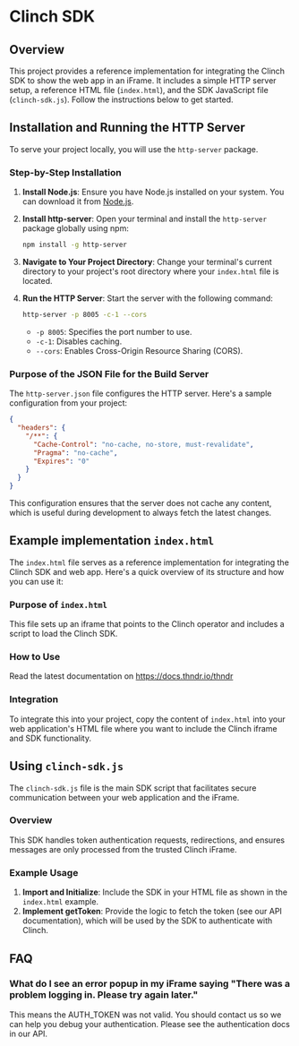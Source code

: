 # Clinch SDK

## Overview
This project provides a reference implementation for integrating the Clinch SDK to show the web app in an iFrame. It includes a simple HTTP server setup, a reference HTML file (`index.html`), and the SDK JavaScript file (`clinch-sdk.js`). Follow the instructions below to get started.

## Installation and Running the HTTP Server

To serve your project locally, you will use the `http-server` package.

### Step-by-Step Installation

1. **Install Node.js**: Ensure you have Node.js installed on your system. You can download it from [Node.js](https://nodejs.org/).

2. **Install http-server**: Open your terminal and install the `http-server` package globally using npm:
   ```sh
   npm install -g http-server
   ```

3. **Navigate to Your Project Directory**: Change your terminal's current directory to your project's root directory where your `index.html` file is located.

4. **Run the HTTP Server**: Start the server with the following command:
   ```sh
   http-server -p 8005 -c-1 --cors
   ```
   - `-p 8005`: Specifies the port number to use.
   - `-c-1`: Disables caching.
   - `--cors`: Enables Cross-Origin Resource Sharing (CORS).

### Purpose of the JSON File for the Build Server
The `http-server.json` file configures the HTTP server. Here's a sample configuration from your project:
```json
{
  "headers": {
    "/**": {
      "Cache-Control": "no-cache, no-store, must-revalidate",
      "Pragma": "no-cache",
      "Expires": "0"
    }
  }
}
```
This configuration ensures that the server does not cache any content, which is useful during development to always fetch the latest changes.

## Example implementation `index.html`

The `index.html` file serves as a reference implementation for integrating the Clinch SDK and web app. Here's a quick overview of its structure and how you can use it:

### Purpose of `index.html`
This file sets up an iframe that points to the Clinch operator and includes a script to load the Clinch SDK.

### How to Use
Read the latest documentation on https://docs.thndr.io/thndr

### Integration
To integrate this into your project, copy the content of `index.html` into your web application's HTML file where you want to include the Clinch iframe and SDK functionality.

## Using `clinch-sdk.js`

The `clinch-sdk.js` file is the main SDK script that facilitates secure communication between your web application and the iFrame.

### Overview
This SDK handles token authentication requests, redirections, and ensures messages are only processed from the trusted Clinch iFrame.

### Example Usage
1. **Import and Initialize**: Include the SDK in your HTML file as shown in the `index.html` example.
2. **Implement getToken**: Provide the logic to fetch the token (see our API documentation), which will be used by the SDK to authenticate with Clinch.

## FAQ

### What do I see an error popup in my iFrame saying "There was a problem logging in. Please try again later."
This means the AUTH_TOKEN was not valid. You should contact us so we can help you debug your authentication. Please see the authentication docs in our API.